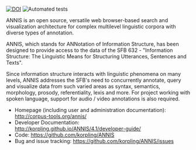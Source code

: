 [![DOI](https://zenodo.org/badge/DOI/10.5281/zenodo.1212548.svg)](https://doi.org/10.5281/zenodo.1212548)
![Automated tests](https://github.com/korpling/ANNIS/workflows/Automated%20tests/badge.svg)

ANNIS is an open source, versatile web browser-based search and visualization architecture for complex multilevel linguistic corpora with diverse types of annotation.

ANNIS, which stands for ANNotation of Information Structure, has been designed to provide access to the data of the SFB 632 - "Information Structure: The Linguistic Means for Structuring Utterances, Sentences and Texts".

Since information structure interacts with linguistic phenomena on many levels, ANNIS addresses the SFB's need to concurrently annotate, query and visualize data from such varied areas as syntax, semantics, morphology, prosody, referentiality, lexis and more. For project working with spoken language, support for audio / video annotations is also required.

* Homepage (including user and administration documentation): http://corpus-tools.org/annis/
* Developer Documentation: http://korpling.github.io/ANNIS/4.1/developer-guide/
* Code: https://github.com/korpling/ANNIS
* Bug and issue tracking: https://github.com/korpling/ANNIS/issues

